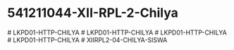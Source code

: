 # 541211044-XII-RPL-2-Chilya
#   L K P D 0 1 - H T T P - C H I L Y A  
 #   L K P D 0 1 - H T T P - C H I L Y A  
 #   L K P D 0 1 - H T T P - C H I L Y A  
 #   L K P D 0 1 - H T T P - C H I L Y A  
 #   X I I R P L 2 - 0 4 - C H I L Y A - S I S W A  
 